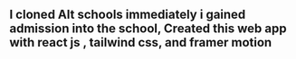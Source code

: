 ## I cloned Alt schools immediately i gained admission into the school, Created this web app with react js , tailwind css, and framer motion
